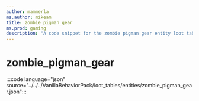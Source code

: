 ```yaml
---
author: mammerla
ms.author: mikeam
title: zombie_pigman_gear
ms.prod: gaming
description: "A code snippet for the zombie pigman gear entity loot table"
---
```


# zombie_pigman_gear

:::code language="json" source="../../../VanillaBehaviorPack/loot_tables/entities/zombie_pigman_gear.json":::
